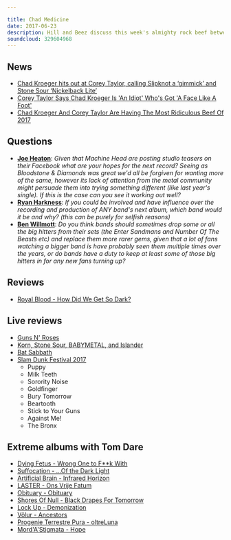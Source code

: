 ```yaml
---

title: Chad Medicine
date: 2017-06-23
description: Hill and Beez discuss this week's almighty rock beef between Nickelback's Chad Kroeger and Corey Taylor, review the new album from Royal Blood, report from Guns N Roses' Not In This Lifetime tour in London and Korn in LA, a report from last month's Slam Dunk festival, a look forward to the new Machine Head album and we welcome our extreme metal expert Tom Dare to discuss the new albums from Dying Fetus and Suffocation and get his rundown of the best albums from metal's underground in 2017.
soundcloud: 329604968
---
```


## News

* [Chad Kroeger hits out at Corey Taylor, calling Slipknot a ‘gimmick’ and Stone Sour ‘Nickelback Lite’](http://www.nme.com/news/music/nickelback-chad-kroeger-slipknot-stone-sour-corey-taylor-2090287)
* [Corey Taylor Says Chad Kroeger Is 'An Idiot' Who's Got 'A Face Like A Foot'](http://www.blabbermouth.net/news/corey-taylor-says-chad-kroeger-is-an-idiot-whos-got-a-face-like-a-foot/)
* [Chad Kroeger And Corey Taylor Are Having The Most Ridiculous Beef Of 2017](http://junkee.com/chad-kroeger-corey-taylor-ridiculous-beef-2017/109244)

## Questions

* **[Joe Heaton](https://www.facebook.com/thatsnotmetalpodcast/posts/2127369030822963?comment_id=2127379670821899&comment_tracking=%7B%22tn%22%3A%22R9%22%7D)**: _Given that Machine Head are posting studio teasers on their Facebook what are your hopes for the next record? Seeing as Bloodstone & Diamonds was great we'd all be forgiven for wanting more of the same, however its lack of attention from the metal community might persuade them into trying something different (like last year's single). If this is the case can you see it working out well?_
* **[Ryan Harkness](https://www.facebook.com/thatsnotmetalpodcast/posts/2127369030822963?comment_id=2127383094154890&comment_tracking=%7B%22tn%22%3A%22R9%22%7D)**: _If you could be involved and have influence over the recording and production of ANY band's next album, which band would it be and why? (this can be purely for selfish reasons)_
* **[Ben Willmott](https://www.facebook.com/thatsnotmetalpodcast/posts/2127369030822963?comment_id=2127403814152818&comment_tracking=%7B%22tn%22%3A%22R9%22%7D)**: _Do you think bands should sometimes drop some or all the big hitters from their sets (the Enter Sandmans and Number Of The Beasts etc) and replace them more rarer gems, given that a lot of fans watching a bigger band is have probably seen them multiple times over the years, or do bands have a duty to keep at least some of those big hitters in for any new fans turning up?_

## Reviews

* [Royal Blood - How Did We Get So Dark?](https://itunes.apple.com/gb/album/how-did-we-get-so-dark/id1222707104)

## Live reviews

* [Guns N' Roses](http://www.songkick.com/concerts/28755154-guns-n-roses-at-london-stadium)
* [Korn, Stone Sour, BABYMETAL, and Islander](http://www.songkick.com/concerts/29502444-korn-at-forum)
* [Bat Sabbath](http://www.songkick.com/concerts/29447674-cancer-bats-at-o2-academy-islington)
* [Slam Dunk Festival 2017](http://www.songkick.com/festivals/11481-slam-dunk/id/28514909-slam-dunk-festival-2017)
  * Puppy
  * Milk Teeth
  * Sorority Noise
  * Goldfinger
  * Bury Tomorrow
  * Beartooth
  * Stick to Your Guns
  * Against Me!
  * The Bronx

## Extreme albums with Tom Dare

* [Dying Fetus - Wrong One to F\*\*k With](https://itunes.apple.com/gb/album/wrong-one-to-f-k-with/id1222733056)
* [Suffocation - ...Of the Dark Light](https://itunes.apple.com/gb/album/of-the-dark-light/id1226005108)
* [Artificial Brain - Infrared Horizon]()
* [LASTER - Ons Vrije Fatum](https://dunkelheitprod.bandcamp.com/album/ons-vrije-fatum)
* [Obituary - Obituary](https://itunes.apple.com/gb/album/obituary/id1192795829)
* [Shores Of Null - Black Drapes For Tomorrow](https://itunes.apple.com/gb/album/black-drapes-for-tomorrow/id1206993512)
* [Lock Up - Demonization](https://itunes.apple.com/gb/album/demonization/id1197411818)
* [Völur - Ancestors](https://itunes.apple.com/gb/album/ancestors/id1225491566)
* [Progenie Terrestre Pura - oltreLuna](https://progenieterrestrepura.bandcamp.com/album/oltreluna)
* [Mord'A'Stigmata - Hope](https://itunes.apple.com/gb/album/hope/id1210519417)
